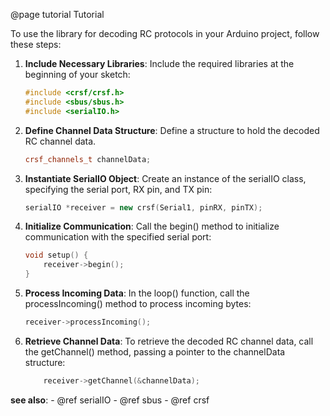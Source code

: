 @page tutorial Tutorial

To use the library for decoding RC protocols in your Arduino project, follow these steps:

1. **Include Necessary Libraries**:
   Include the required libraries at the beginning of your sketch:
   ```cpp
   #include <crsf/crsf.h>
   #include <sbus/sbus.h>
   #include <serialIO.h>
   ```
2. **Define Channel Data Structure**:
   Define a structure to hold the decoded RC channel data.
   ```cpp
   crsf_channels_t channelData;
   ```
3. **Instantiate SerialIO Object**:
   Create an instance of the serialIO class, specifying the serial port, RX pin, and TX pin:
   ```cpp
   serialIO *receiver = new crsf(Serial1, pinRX, pinTX);
   ```
4. **Initialize Communication**:
   Call the begin() method to initialize communication with the specified serial port:
   ```cpp
   void setup() {
       receiver->begin();
   }
   ```

5. **Process Incoming Data**:
In the loop() function, call the processIncoming() method to process incoming bytes:

    ```cpp
    receiver->processIncoming();
    ```
6. **Retrieve Channel Data**:
To retrieve the decoded RC channel data, call the getChannel() method, passing a pointer to the channelData structure:

    ```cpp
        receiver->getChannel(&channelData);
    ```
**see also**:
    - @ref serialIO
    - @ref sbus
    - @ref crsf